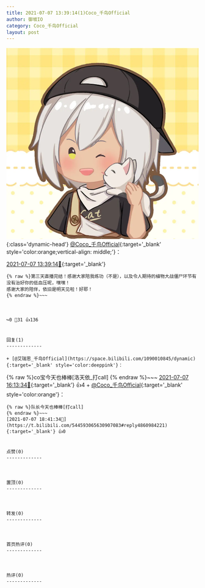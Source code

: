 ```yaml
---
title: 2021-07-07 13:39:14(1)Coco_千鸟Official
author: 御坂IO
category: Coco_千鸟Official
layout: post
---
```


![img](/images/85e485bc0dbd0cde4d15f24d7cffe9704618ad10.jpg){:class='dynamic-head'}
[@Coco_千鸟Official](https://space.bilibili.com/1891728206/dynamic){:target='_blank' style='color:orange;vertical-align: middle;'}：

[2021-07-07 13:39:14🔗](https://t.bilibili.com/544593065630907083){:target='_blank'}

~~~
{% raw %}第三天直播完结！感谢大家陪我练功（不是），以及令人期待的植物大战僵尸环节有没有治好你的低血压呢，嘿嘿！
感谢大家的陪伴，依旧是明天见啦！好耶！
{% endraw %}~~~



↪️0 💬31 👍136


回复(1)
-------------

+ [@艾瑞思_千鸟Official](https://space.bilibili.com/1090010845/dynamic){:target='_blank' style='color:deeppink'}：
~~~
{% raw %}co宝今天也棒棒[洛天依_打call]
{% endraw %}~~~
[2021-07-07 16:13:34🔗](https://t.bilibili.com/544593065630907083#reply4860182426){:target='_blank'} 👍4
    + [@Coco_千鸟Official](https://space.bilibili.com/1891728206/dynamic){:target='_blank' style='color:orange'}：
~~~
{% raw %}队长今天也棒棒[打call]
{% endraw %}~~~
[2021-07-07 18:41:34🔗](https://t.bilibili.com/544593065630907083#reply4860984221){:target='_blank'} 👍0


点赞(0)
-------------



置顶(0)
-------------



转发(0)
-------------



首页热评(0)
-------------



热评(0)
-------------



